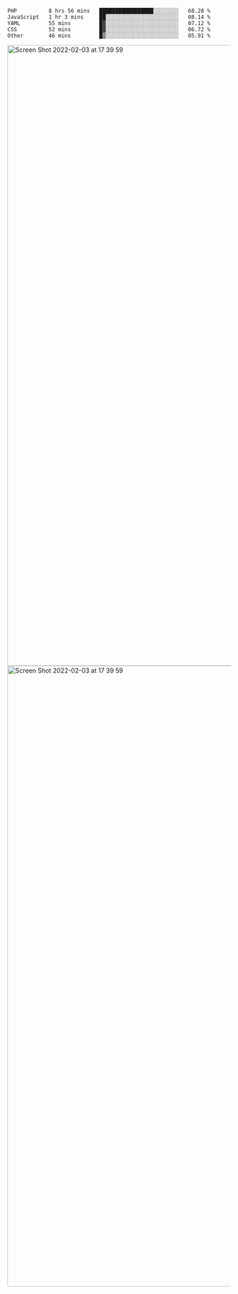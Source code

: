 <!--START_SECTION:waka-->

```text
PHP          8 hrs 56 mins   █████████████████░░░░░░░░   68.28 %
JavaScript   1 hr 3 mins     ██░░░░░░░░░░░░░░░░░░░░░░░   08.14 %
YAML         55 mins         █▓░░░░░░░░░░░░░░░░░░░░░░░   07.12 %
CSS          52 mins         █▓░░░░░░░░░░░░░░░░░░░░░░░   06.72 %
Other        46 mins         █▒░░░░░░░░░░░░░░░░░░░░░░░   05.91 %
```

<!--END_SECTION:waka-->

<img width="1400" alt="Screen Shot 2022-02-03 at 17 39 59" src="https://user-images.githubusercontent.com/45716542/152387304-f2b60485-53a6-4f4b-a818-5cefb1b0c0ae.png">
<img width="1400" alt="Screen Shot 2022-02-03 at 17 39 59" src="https://user-images.githubusercontent.com/45716542/152387273-ea5cdf21-2a45-44da-8bef-00c1763b1d42.png">
